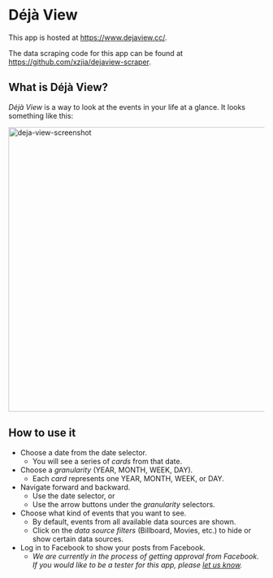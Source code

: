 # Déjà View

This app is hosted at https://www.dejaview.cc/.

The data scraping code for this app can be found at https://github.com/xzjia/dejaview-scraper.

## What is Déjà View?

_Déjà View_ is a way to look at the events in your life at a glance. It looks something like this:

<img width="560" alt="deja-view-screenshot" src="https://user-images.githubusercontent.com/535311/41805140-9559113e-76de-11e8-8700-7419f8e02bed.png">

## How to use it

- Choose a date from the date selector.
  - You will see a series of _cards_ from that date.
- Choose a _granularity_ (YEAR, MONTH, WEEK, DAY).
  - Each _card_ represents one YEAR, MONTH, WEEK, or DAY.
- Navigate forward and backward.
  - Use the date selector, or
  - Use the arrow buttons under the _granularity_ selectors.
- Choose what kind of events that you want to see.
  - By default, events from all available data sources are shown.
  - Click on the _data source filters_ (Billboard, Movies, etc.) to hide or show certain data sources.
- Log in to Facebook to show your posts from Facebook.
  - _We are currently in the process of getting approval from Facebook. If you would like to be a *tester* for this app, please [let us know](http://www.dejaview.cc/about)._
